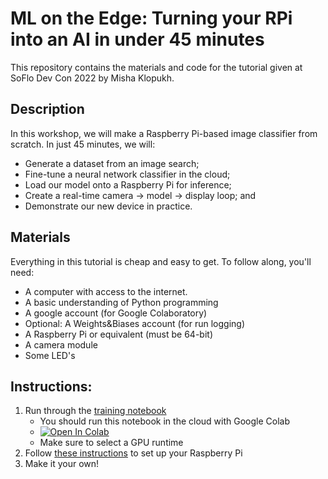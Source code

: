 # ML on the Edge: Turning your RPi into an AI in under 45 minutes

This repository contains the materials and code for the tutorial given at SoFlo Dev Con 2022 by Misha Klopukh.

## Description

In this workshop, we will make a Raspberry Pi-based image classifier from scratch. In just 45 minutes, we will:

* Generate a dataset from an image search;
* Fine-tune a neural network classifier in the cloud;
* Load our model onto a Raspberry Pi for inference;
* Create a real-time camera -> model -> display loop; and
* Demonstrate our new device in practice.

## Materials

Everything in this tutorial is cheap and easy to get. To follow along, you'll need:

* A computer with access to the internet.
* A basic understanding of Python programming
* A google account (for Google Colaboratory)
* Optional: A Weights&Biases account (for run logging)
* A Raspberry Pi or equivalent (must be 64-bit)
* A camera module
* Some LED's

## Instructions:

1. Run through the [training notebook](SoFloDevCon_Tutorial_2022.ipynb)
    * You should run this notebook in the cloud with Google Colab
    * [![Open In Colab](https://colab.research.google.com/assets/colab-badge.svg)](https://colab.research.google.com/github/mpcrlab/sfdc2022_tutorial/blob/main/SoFloDevCon_Tutorial_2022.ipynb)
    * Make sure to select a GPU runtime
2. Follow [these instructions](RPi_setup.md) to set up your Raspberry Pi
3. Make it your own!
